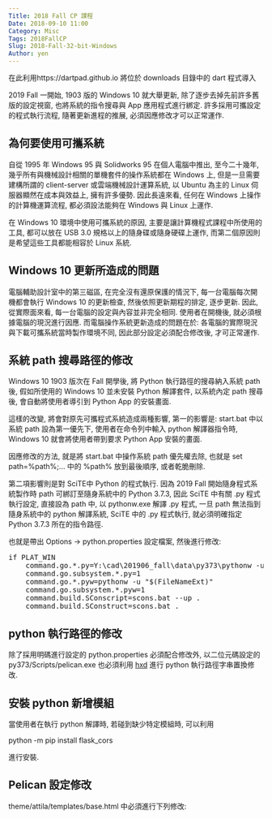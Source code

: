 ```yaml
---
Title: 2018 Fall CP 課程
Date: 2018-09-10 11:00
Category: Misc
Tags: 2018FallCP
Slug: 2018-Fall-32-bit-Windows
Author: yen
---
```


在此利用https://dartpad.github.io 將位於 downloads 目錄中的 dart 程式導入

<!--PELICAN_END_SUMMARY-->

<p>2019 Fall 一開始, 1903 版的 Windows 10 就大舉更新, 除了逐步去掉先前許多舊版的設定視窗, 也將系統的指令搜尋與 App 應用程式進行綁定. 許多採用可攜設定的程式執行流程, 隨著更新進程的推展, 必須因應修改才可以正常運作.</p>


<h2>為何要使用可攜系統</h2>
<p>自從 1995 年 Windows 95 與 Solidworks 95 在個人電腦中推出, 至今二十幾年, 幾乎所有與機械設計相關的單機套件的操作系統都在 Windows 上, 但是一旦需要建構所謂的 client-server 或雲端機械設計運算系統, 以 Ubuntu 為主的 Linux 伺服器顯然在成本與效益上, 擁有許多優勢. 因此長遠來看, 任何在 Windows 上操作的計算機運算流程, 都必須設法能夠在 Windows 與 Linux 上運作.</p>
<p>在 Windows 10 環境中使用可攜系統的原因, 主要是讓計算機程式課程中所使用的工具, 都可以放在 USB 3.0 規格以上的隨身碟或隨身硬碟上運作, 而第二個原因則是希望這些工具都能相容於 Linux 系統.</p>
<h2>Windows 10 更新所造成的問題</h2>
<p>電腦輔助設計室中的第三磁區, 在完全沒有還原保護的情況下, 每一台電腦每次開機都會執行 Windows 10 的更新檢查, 然後依照更新期程的排定, 逐步更新. 因此, 從實際面來看, 每一台電腦的設定與內容並非完全相同. 使用者在開機後, 就必須根據電腦的現況進行因應. 而電腦操作系統更新造成的問題在於: 各電腦的實際現況與下載可攜系統當時製作環境不同, 因此部分設定必須配合修改後, 才可正常運作.</p>
<h2>系統 path 搜尋路徑的修改</h2>
<p>Windows 10 1903 版次在 Fall 開學後, 將 Python 執行路徑的搜尋納入系統 path 後, 假如所使用的 Windows 10 並未安裝 Python 解譯套件, 以系統內定 path 搜尋後, 會自動將使用者導引到 Python App 的安裝畫面.</p>
<p>這樣的改變, 將會對原先可攜程式系統造成兩種影響, 第一的影響是: start.bat 中以系統 path 設為第一優先下, 使用者在命令列中輸入 python 解譯器指令時, Windows 10 就會將使用者帶到要求 Python App 安裝的畫面.</p>
<p>因應修改的方法, 就是將 start.bat 中操作系統 path 優先權去除, 也就是 set path=%path%;... 中的 %path% 放到最後順序, 或者乾脆刪除.</p>
<p>第二項影響則是對 SciTE中 Python 的程式執行. 因為 2019 Fall 開始隨身程式系統製作時 path 可綁訂至隨身系統中的 Python 3.7.3, 因此 SciTE 中有關 .py 程式執行設定, 直接設為 path 中, 以 pythonw.exe 解譯 .py 程式, 一旦 path 無法指到隨身系統中的 python 解譯系統,  SciTE 中的 .py 程式執行, 就必須明確指定 Python 3.7.3 所在的指令路徑.</p>
<p>也就是帶出 Options -&gt; python.properties 設定檔案, 然後進行修改:</p>
<pre class="brush: python">
if PLAT_WIN
    command.go.*.py=Y:\cad\201906_fall\data\py373\pythonw -u "$(FileNameExt)"
    command.go.subsystem.*.py=1
    command.go.*.pyw=pythonw -u "$(FileNameExt)"
    command.go.subsystem.*.pyw=1
    command.build.SConscript=scons.bat --up .
    command.build.SConstruct=scons.bat .
</pre>

<h2>python 執行路徑的修改</h2>
<p>除了採用明碼進行設定的 python.properties 必須配合修改外, 以二位元碼設定的 py373/Scripts/pelican.exe 也必須利用 <a href="https://mh-nexus.de/en/hxd/">hxd</a> 進行 python 執行路徑字串置換修改.</p>
<h2>安裝 python 新增模組</h2>
<p>當使用者在執行 python 解譯時, 若碰到缺少特定模組時, 可以利用 </p>
<p>python -m pip install flask_cors</p>
<p>進行安裝.</p>
<h2>Pelican 設定修改</h2>
<p>theme/attila/templates/base.html 中必須進行下列修改:</p>
<pre class="brush: jscript">
<script type="text/javascript" src="./../cmsimde/static/syntaxhighlighter/shCore.js"></script>
<script type="text/javascript" src="./../cmsimde/static/syntaxhighlighter/shBrushJScript.js"></script>
<script type="text/javascript" src="./../cmsimde/static/syntaxhighlighter/shBrushJava.js"></script>
<script type="text/javascript" src="./../cmsimde/static/syntaxhighlighter/shBrushPython.js"></script>
<script type="text/javascript" src="./../cmsimde/static/syntaxhighlighter/shBrushSql.js"></script>
<script type="text/javascript" src="./../cmsimde/static/syntaxhighlighter/shBrushXml.js"></script>
<script type="text/javascript" src="./../cmsimde/static/syntaxhighlighter/shBrushPhp.js"></script>
<script type="text/javascript" src="./../cmsimde/static/syntaxhighlighter/shBrushCpp.js"></script>
<script type="text/javascript" src="./../cmsimde/static/syntaxhighlighter/shBrushCss.js"></script>
<script type="text/javascript" src="./../cmsimde/static/syntaxhighlighter/shBrushCSharp.js"></script>
<script type="text/javascript" src="./../cmsimde/static/syntaxhighlighter/shBrushBash.js"></script>
<script type="text/javascript" src="./../cmsimde/static/syntaxhighlighter/shBrushLua.js"></script>
<script type='text/javascript'>
    (function(){
        var corecss = document.createElement('link');
        var themecss = document.createElement('link');
        var corecssurl = "./../cmsimde/static/syntaxhighlighter/css/shCore.css";
        if ( corecss.setAttribute ) {
                corecss.setAttribute( "rel", "stylesheet" );
                corecss.setAttribute( "type", "text/css" );
                corecss.setAttribute( "href", corecssurl );
        } else {
                corecss.rel = "stylesheet";
                corecss.href = corecssurl;
        }
        document.getElementsByTagName("head")[0].insertBefore( corecss, document.getElementById("syntaxhighlighteranchor") );
        var themecssurl = "./../cmsimde/static/syntaxhighlighter/css/shThemeDefault.css?ver=3.0.9b";
        if ( themecss.setAttribute ) {
                themecss.setAttribute( "rel", "stylesheet" );
                themecss.setAttribute( "type", "text/css" );
                themecss.setAttribute( "href", themecssurl );
        } else {
                themecss.rel = "stylesheet";
                themecss.href = themecssurl;
        }
        //document.getElementById("syntaxhighlighteranchor").appendChild(themecss);
        document.getElementsByTagName("head")[0].insertBefore( themecss, document.getElementById("syntaxhighlighteranchor") );
    })();
    SyntaxHighlighter.config.strings.expandSource = '+ expand source';
    SyntaxHighlighter.config.strings.help = '?';
    SyntaxHighlighter.config.strings.alert = 'SyntaxHighlighter\n\n';
    SyntaxHighlighter.config.strings.noBrush = 'Can\'t find brush for: ';
    SyntaxHighlighter.config.strings.brushNotHtmlScript = 'Brush wasn\'t configured for html-script option: ';
    SyntaxHighlighter.defaults['pad-line-numbers'] = false;
    SyntaxHighlighter.defaults['toolbar'] = false;
    SyntaxHighlighter.all();
</script>

<!-- for LaTeX equations -->
<script src="https://scrum-3.github.io/web/math/MathJax.js?config=TeX-MML-AM_CHTML" type="text/javascript"></script>